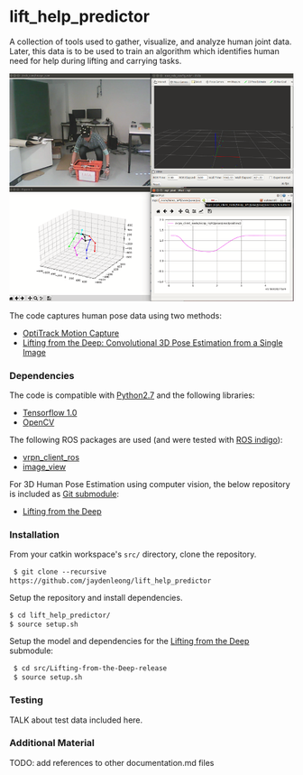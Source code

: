 # lift_help_predictor
A collection of tools used to gather, visualize, and analyze human joint data. Later, this data is to be used to train an algorithm which identifies human need for help during lifting and carrying tasks.

![](docs/demo.png) 

The code captures human pose data using two methods: 
 - [OptiTrack Motion Capture](https://optitrack.com/)
 - [Lifting from the Deep: Convolutional 3D Pose Estimation from a Single Image](https://arxiv.org/abs/1701.00295)



### Dependencies 
The code is compatible with [Python2.7](https://www.python.org/download/releases/2.7/) and the following libraries:
 - [Tensorflow 1.0](https://www.tensorflow.org/)
 - [OpenCV](http://opencv.org/)

The following ROS packages are used (and were tested with [ROS indigo]()): 
 - [vrpn_client_ros](http://wiki.ros.org/vrpn_client_ros) 
 - [image_view](http://wiki.ros.org/image_view)
 
For 3D Human Pose Estimation using computer vision, the below repository is included as [Git submodule](https://git-scm.com/book/en/v2/Git-Tools-Submodules): 
   - [Lifting from the Deep](https://github.com/DenisTome/Lifting-from-the-Deep-release) 


### Installation 
From your catkin workspace's ```src/``` directory, clone the repository.  
```
 $ git clone --recursive https://github.com/jaydenleong/lift_help_predictor 
```
Setup the repository and install dependencies. 

```
$ cd lift_help_predictor/
$ source setup.sh
```

Setup the model and dependencies for the [Lifting from the Deep](https://github.com/DenisTome/Lifting-from-the-Deep-release) submodule: 

```
 $ cd src/Lifting-from-the-Deep-release
 $ source setup.sh
```

### Testing 
TALK about test data included here.

### Additional Material 
TODO: add references to other documentation.md files 

